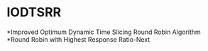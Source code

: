 # IODTSRR
*Improved Optimum Dynamic Time Slicing Round Robin Algorithm
<br/>
*Round Robin with Highest Response Ratio-Next
